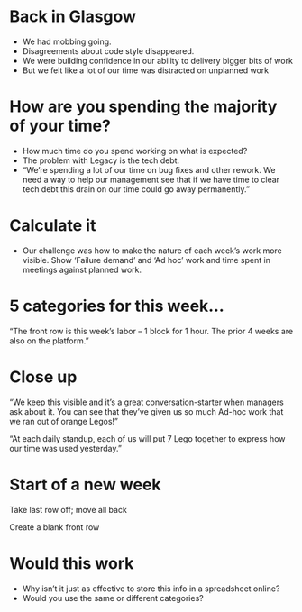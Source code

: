 # Back in Glasgow

* We had mobbing going.
* Disagreements about code style disappeared.
* We were building confidence in our ability to delivery bigger bits of work
* But we felt like a lot of our time was distracted on unplanned work

# How are you spending the majority of your time?

* How much time do you spend working on what is expected?
* The problem with Legacy is the tech debt.
* “We’re spending a lot of our time on bug fixes and other rework. We need a way to help our management see that if we have time to clear tech debt this drain on our time could go away permanently.”

# Calculate it

* Our challenge was how to make the nature of each week’s work more visible. Show ‘Failure demand’ and ‘Ad hoc’ work and time spent in meetings against planned work.

# 5 categories for this week…

“The front row is this week’s labor – 1 block for 1 hour. The prior 4 weeks are also on the platform.”

# Close up

“We keep this visible and it’s a great conversation-starter when managers ask about it. You can see that they’ve given us so much Ad-hoc work that we ran out of orange Legos!”

“At each daily standup, each of us will put 7 Lego together to express how our time was used yesterday.”

# Start of a new week

Take last row off; move all back

Create a blank front row

# Would this work

* Why isn’t it just as effective to store this info in a spreadsheet online?
* Would you use the same or different categories?
